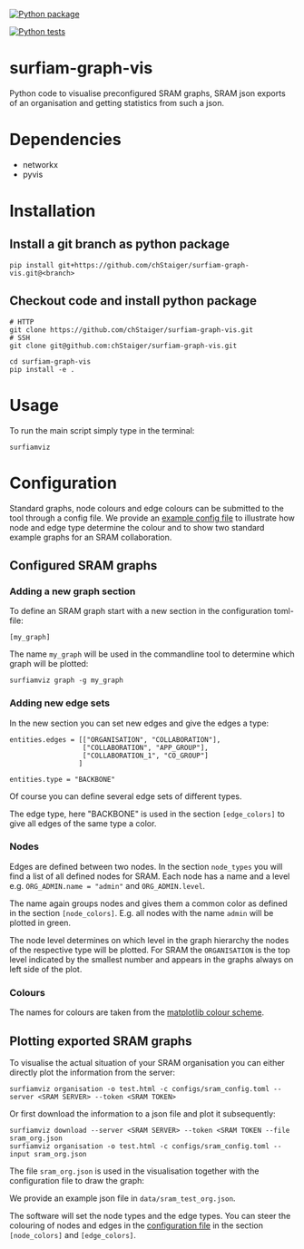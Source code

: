 [![Python package](https://github.com/chStaiger/surfiam-graph-vis/actions/workflows/linter.yml/badge.svg)](https://github.com/chStaiger/surfiam-graph-vis/actions/workflows/linter.yml)

[![Python tests](https://github.com/chStaiger/surfiam-graph-vis/actions/workflows/pytest.yml/badge.svg)](https://github.com/chStaiger/surfiam-graph-vis/actions/workflows/pytest.yml)

# surfiam-graph-vis
Python code to visualise preconfigured SRAM graphs, SRAM json exports of an organisation and getting statistics from such a json.

# Dependencies
- networkx
- pyvis

# Installation

## Install a git branch as python package

```
pip install git+https://github.com/chStaiger/surfiam-graph-vis.git@<branch>
```

## Checkout code and install python package

```
# HTTP
git clone https://github.com/chStaiger/surfiam-graph-vis.git
# SSH
git clone git@github.com:chStaiger/surfiam-graph-vis.git

cd surfiam-graph-vis
pip install -e .
```


# Usage

To run the main script simply type in the terminal:
```
surfiamviz
```

# Configuration
Standard graphs, node colours and edge colours can be submitted to the tool through a config file. We provide an [example config file](configs/sram_config.toml) to illustrate how node and edge type determine the colour and to show two standard example graphs for an SRAM collaboration.

## Configured SRAM graphs
### Adding a new graph section

To define an SRAM graph start with a new section in the configuration toml-file:

```
[my_graph]
```

The name `my_graph` will be used in the commandline tool to determine which graph will be plotted:

```
surfiamviz graph -g my_graph
```

### Adding new edge sets
In the new section you can set new edges and give the edges a type:

```
entities.edges = [["ORGANISATION", "COLLABORATION"],
                  ["COLLABORATION", "APP_GROUP"],
                  ["COLLABORATION_1", "CO_GROUP"]
                 ]
             
entities.type = "BACKBONE"
```
Of course you can define several edge sets of different types.

The edge type, here "BACKBONE" is used in the section `[edge_colors]` to give all edges of the same type a color.

### Nodes 
Edges are defined between two nodes. In the section `node_types` you will find a list of all defined nodes for SRAM. Each node has a name and a level e.g. `ORG_ADMIN.name = "admin"` and `ORG_ADMIN.level`.

The name again groups nodes and gives them a common color as defined in the section `[node_colors]`. E.g. all nodes with the name `admin` will be plotted in green.

The node level determines on which level in the graph hierarchy the nodes of the respective type will be plotted. For SRAM the `ORGANISATION` is the top level indicated by the smallest number and appears in the graphs always on left side of the plot.

### Colours

The names for colours are taken from the [matplotlib colour scheme](https://matplotlib.org/stable/gallery/color/named_colors.html).

## Plotting exported SRAM graphs

To visualise the actual situation of your SRAM organisation you can either directly plot the information from the server:

```
surfiamviz organisation -o test.html -c configs/sram_config.toml --server <SRAM SERVER> --token <SRAM TOKEN>
```

Or first download the information to a json file and plot it subsequently:

```
surfiamviz download --server <SRAM SERVER> --token <SRAM TOKEN --file sram_org.json
surfiamviz organisation -o test.html -c configs/sram_config.toml --input sram_org.json
```


The file `sram_org.json` is used in the visualisation together with the configuration file to draw the graph:

We provide an example json file in `data/sram_test_org.json`.

The software will set the node types and the edge types. You can steer the colouring of nodes and edges in the [configuration file](configs/sram_config.toml) in the section `[node_colors]` and `[edge_colors]`.